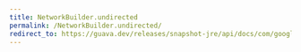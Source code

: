 ```yaml
---
title: NetworkBuilder.undirected
permalink: /NetworkBuilder.undirected/
redirect_to: https://guava.dev/releases/snapshot-jre/api/docs/com/google/common/graph/NetworkBuilder.html#undirected--
---
```

